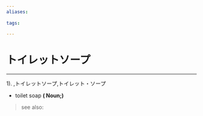 ```yaml
---
aliases:
    
tags:
    
---
```


# トイレットソープ
---
1).
,トイレットソープ,トイレット・ソープ

- toilet soap
**( Noun;)**
> see also: 
            